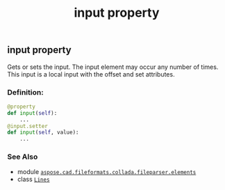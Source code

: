 ﻿---
title: input property
second_title: Aspose.CAD for Python via .NET API References
description: 
type: docs
weight: 50
url: /python-net/aspose.cad.fileformats.collada.fileparser.elements/lines/input/
is_root: false
---

## input property


Gets or sets the input.
The input element may occur any number of times.
This input is a local input with the offset and set attributes.
### Definition:
```python
@property
def input(self):
    ...
@input.setter
def input(self, value):
    ...
```

### See Also
* module [`aspose.cad.fileformats.collada.fileparser.elements`](../../)
* class [`Lines`](/cad/python-net/aspose.cad.fileformats.collada.fileparser.elements/lines)
